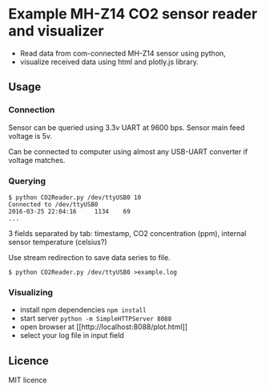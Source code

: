 # Example MH-Z14 CO2 sensor reader and visualizer

* Read data from com-connected MH-Z14 sensor using python,
* visualize received data using html and plotly.js library.

## Usage

### Connection

Sensor can be queried using 3.3v UART at 9600 bps. Sensor main feed voltage is 5v.

Can be connected to computer using almost any USB-UART converter if voltage matches.

### Querying

```
$ python CO2Reader.py /dev/ttyUSB0 10
Connected to /dev/ttyUSB0
2016-03-25 22:04:16     1134    69
...
```
3 fields separated by tab: timestamp, CO2 concentration (ppm), internal sensor temperature (celsius?)
 
Use stream redirection to save data series to file.

`$ python CO2Reader.py /dev/ttyUSB0 >example.log`

### Visualizing

* install npm dependencies `npm install`
* start server `python -m SimpleHTTPServer 8088`
* open browser at [[http://localhost:8088/plot.html]]
* select your log file in input field 

## Licence

MIT licence